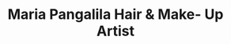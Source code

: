 ---
title: "Maria Pangalila  Hair & Make- Up Artist"
url: /nussbach/maria-pangalila-hair-und-make-up-artist/
shop: Friseur
---